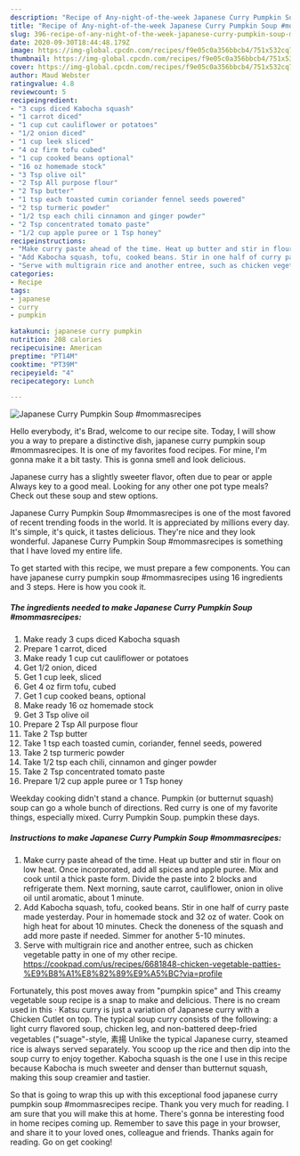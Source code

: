 ```yaml
---
description: "Recipe of Any-night-of-the-week Japanese Curry Pumpkin Soup #mommasrecipes"
title: "Recipe of Any-night-of-the-week Japanese Curry Pumpkin Soup #mommasrecipes"
slug: 396-recipe-of-any-night-of-the-week-japanese-curry-pumpkin-soup-mommasrecipes
date: 2020-09-30T18:44:48.179Z
image: https://img-global.cpcdn.com/recipes/f9e05c0a356bbcb4/751x532cq70/japanese-curry-pumpkin-soup-mommasrecipes-recipe-main-photo.jpg
thumbnail: https://img-global.cpcdn.com/recipes/f9e05c0a356bbcb4/751x532cq70/japanese-curry-pumpkin-soup-mommasrecipes-recipe-main-photo.jpg
cover: https://img-global.cpcdn.com/recipes/f9e05c0a356bbcb4/751x532cq70/japanese-curry-pumpkin-soup-mommasrecipes-recipe-main-photo.jpg
author: Maud Webster
ratingvalue: 4.8
reviewcount: 5
recipeingredient:
- "3 cups diced Kabocha squash"
- "1 carrot diced"
- "1 cup cut cauliflower or potatoes"
- "1/2 onion diced"
- "1 cup leek sliced"
- "4 oz firm tofu cubed"
- "1 cup cooked beans optional"
- "16 oz homemade stock"
- "3 Tsp olive oil"
- "2 Tsp All purpose flour"
- "2 Tsp butter"
- "1 tsp each toasted cumin coriander fennel seeds powered"
- "2 tsp turmeric powder"
- "1/2 tsp each chili cinnamon and ginger powder"
- "2 Tsp concentrated tomato paste"
- "1/2 cup apple puree or 1 Tsp honey"
recipeinstructions:
- "Make curry paste ahead of the time. Heat up butter and stir in flour on low heat. Once incorporated, add all spices and apple puree. Mix and cook until a thick paste form. Divide the paste into 2 blocks and refrigerate them. Next morning, saute carrot, cauliflower, onion in olive oil until aromatic, about 1 minute."
- "Add Kabocha squash, tofu, cooked beans. Stir in one half of curry paste made yesterday. Pour in homemade stock and 32 oz of water. Cook on high heat for about 10 minutes. Check the doneness of the squash and add more paste if needed. Simmer for another 5-10 minutes."
- "Serve with multigrain rice and another entree, such as chicken vegetable patty in one of my other recipe. https://cookpad.com/us/recipes/6681848-chicken-vegetable-patties-%E9%B8%A1%E8%82%89%E9%A5%BC?via=profile"
categories:
- Recipe
tags:
- japanese
- curry
- pumpkin

katakunci: japanese curry pumpkin 
nutrition: 208 calories
recipecuisine: American
preptime: "PT14M"
cooktime: "PT39M"
recipeyield: "4"
recipecategory: Lunch

---
```



![Japanese Curry Pumpkin Soup #mommasrecipes](https://img-global.cpcdn.com/recipes/f9e05c0a356bbcb4/751x532cq70/japanese-curry-pumpkin-soup-mommasrecipes-recipe-main-photo.jpg)

Hello everybody, it's Brad, welcome to our recipe site. Today, I will show you a way to prepare a distinctive dish, japanese curry pumpkin soup #mommasrecipes. It is one of my favorites food recipes. For mine, I'm gonna make it a bit tasty. This is gonna smell and look delicious.

Japanese curry has a slightly sweeter flavor, often due to pear or apple Always key to a good meal. Looking for any other one pot type meals? Check out these soup and stew options.

Japanese Curry Pumpkin Soup #mommasrecipes is one of the most favored of recent trending foods in the world. It is appreciated by millions every day. It's simple, it's quick, it tastes delicious. They're nice and they look wonderful. Japanese Curry Pumpkin Soup #mommasrecipes is something that I have loved my entire life.


To get started with this recipe, we must prepare a few components. You can have japanese curry pumpkin soup #mommasrecipes using 16 ingredients and 3 steps. Here is how you cook it.

<!--inarticleads1-->

##### The ingredients needed to make Japanese Curry Pumpkin Soup #mommasrecipes:

1. Make ready 3 cups diced Kabocha squash
1. Prepare 1 carrot, diced
1. Make ready 1 cup cut cauliflower or potatoes
1. Get 1/2 onion, diced
1. Get 1 cup leek, sliced
1. Get 4 oz firm tofu, cubed
1. Get 1 cup cooked beans, optional
1. Make ready 16 oz homemade stock
1. Get 3 Tsp olive oil
1. Prepare 2 Tsp All purpose flour
1. Take 2 Tsp butter
1. Take 1 tsp each toasted cumin, coriander, fennel seeds, powered
1. Take 2 tsp turmeric powder
1. Take 1/2 tsp each chili, cinnamon and ginger powder
1. Take 2 Tsp concentrated tomato paste
1. Prepare 1/2 cup apple puree or 1 Tsp honey


Weekday cooking didn&#39;t stand a chance. Pumpkin (or butternut squash) soup can go a whole bunch of directions. Red curry is one of my favorite things, especially mixed. Curry Pumpkin Soup. pumpkin these days. 

<!--inarticleads2-->

##### Instructions to make Japanese Curry Pumpkin Soup #mommasrecipes:

1. Make curry paste ahead of the time. Heat up butter and stir in flour on low heat. Once incorporated, add all spices and apple puree. Mix and cook until a thick paste form. Divide the paste into 2 blocks and refrigerate them. Next morning, saute carrot, cauliflower, onion in olive oil until aromatic, about 1 minute.
1. Add Kabocha squash, tofu, cooked beans. Stir in one half of curry paste made yesterday. Pour in homemade stock and 32 oz of water. Cook on high heat for about 10 minutes. Check the doneness of the squash and add more paste if needed. Simmer for another 5-10 minutes.
1. Serve with multigrain rice and another entree, such as chicken vegetable patty in one of my other recipe. https://cookpad.com/us/recipes/6681848-chicken-vegetable-patties-%E9%B8%A1%E8%82%89%E9%A5%BC?via=profile


Fortunately, this post moves away from &#34;pumpkin spice&#34; and This creamy vegetable soup recipe is a snap to make and delicious. There is no cream used in this · Katsu curry is just a variation of Japanese curry with a Chicken Cutlet on top. The typical soup curry consists of the following: a light curry flavored soup, chicken leg, and non-battered deep-fried vegetables (&#34;suage&#34;-style, 素揚 Unlike the typical Japanese curry, steamed rice is always served separately. You scoop up the rice and then dip into the soup curry to enjoy together. Kabocha squash is the one I use in this recipe because Kabocha is much sweeter and denser than butternut squash, making this soup creamier and tastier. 

So that is going to wrap this up with this exceptional food japanese curry pumpkin soup #mommasrecipes recipe. Thank you very much for reading. I am sure that you will make this at home. There's gonna be interesting food in home recipes coming up. Remember to save this page in your browser, and share it to your loved ones, colleague and friends. Thanks again for reading. Go on get cooking!
